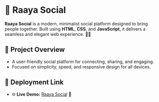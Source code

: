 # 🌟 Raaya Social

**Raaya Social** is a modern, minimalist social platform designed to bring people together. Built using **HTML**, **CSS**, and **JavaScript**, it delivers a seamless and elegant web experience. 💬✨

## 🔹 Project Overview  
- A user-friendly social platform for connecting, sharing, and engaging.  
- Focused on simplicity, speed, and responsive design for all devices.  

## 🔹 Deployment Link  
- 🌐 **Live Demo:** [Raaya Social](https://raayasocial.netlify.app/) 🚀
